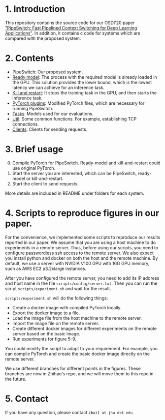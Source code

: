 # 1. Introduction

This repository contains the source code for our OSDI'20 paper
["PipeSwitch: Fast Pipelined Context Switching for Deep Learning Applications"](https://www.usenix.org/conference/osdi20/presentation/bai). In addition, it contains c code for systems which are compared with the proposed system.

# 2. Contents

- [PipeSwitch](https://github.com/eamonmahon/PipeSwitch/tree/main/pipeswitch): Our proposed system.
- [Ready model](https://github.com/eamonmahon/PipeSwitch/tree/main/ready_model): The process with the required model is already loaded in the GPU. This solution provides the lower bound, which is the lowest latency we can achieve for an inference task.
- [Kill and restart](https://github.com/eamonmahon/PipeSwitch/tree/main/kill_restart): It stops the training task in the GPU, and then starts the inference task.
- [PyTorch plugins](https://github.com/eamonmahon/PipeSwitch/tree/main/pytorch_plugin): Modified PyTorch files, which are necessary for running PipeSwitch.
- [Tasks](https://github.com/eamonmahon/PipeSwitch/tree/main/task): Models used for our evaluations.
- [Util](https://github.com/eamonmahon/PipeSwitch/tree/main/util): Some common functions. For example, establishing TCP connections.
- [Clients](https://github.com/eamonmahon/PipeSwitch/tree/main/client): Clients for sending requests.

# 3. Brief usage

0. Compile PyTorch for PipeSwitch. Ready-model and kill-and-restart could use original PyTorch.
1. Start the server you are interested, which can be PipeSwitch, ready-model or kill-and-restart.
2. Start the client to send requests.

More details are included in README under folders for each system.

# 4. Scripts to reproduce figures in our paper.

For the convenience, we implemented some scripts to reproduce our results reported in our paper.
We assume that you are using a host machine to do experiments in a remote server.
Thus, before using our scripts, you need to configure passwordless ssh access to the remote server.
We also expect you install python and docker on both the host and the remote machine.
By default, we use a server with NVIDIA V100 GPU with 16G GPU memory, such as AWS EC2 p3.2xlarge instances.

After you have configured the remote server, you need to add its IP address and host name in the file ```scripts/config/server.txt```.
Then you can run the script ```scripts/experiment.sh``` and wait for the result.

```scripts/experiment.sh``` will do the following things:
- Create a docker image with compiled PyTorch locally.
- Export the docker image to a file.
- Load the image file from the host machine to the remote server.
- Import the image file on the remote server.
- Create different docker images for different experiments on the remote server based on the basic image.
- Run experiments for figure 5-9.

You could modify the script to adapt to your requirement.
For example, you can compile PyTorch and create the basic docker image directly on the remote server.

We use different branches for different points in the figures.
These branches are now in Zhihao's repo, and we will move them to this repo in the future.

# 5. Contact

If you have any question, please contact `zbai1 at jhu dot edu`
